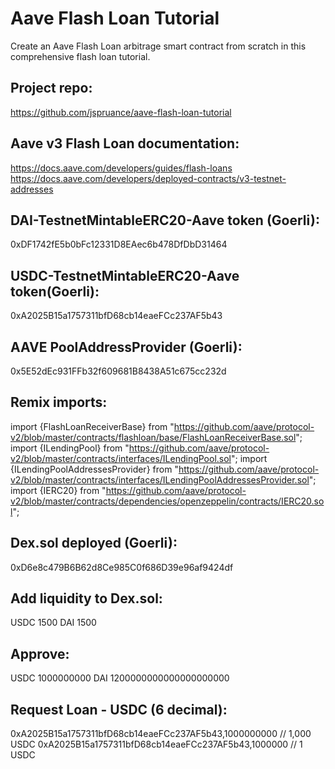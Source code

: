 # Aave Flash Loan Tutorial
Create an Aave Flash Loan arbitrage smart contract from scratch in this comprehensive flash loan tutorial.

## Project repo:
https://github.com/jspruance/aave-flash-loan-tutorial

## Aave v3 Flash Loan documentation:
https://docs.aave.com/developers/guides/flash-loans
https://docs.aave.com/developers/deployed-contracts/v3-testnet-addresses

## DAI-TestnetMintableERC20-Aave token (Goerli):
0xDF1742fE5b0bFc12331D8EAec6b478DfDbD31464

## USDC-TestnetMintableERC20-Aave token(Goerli):
0xA2025B15a1757311bfD68cb14eaeFCc237AF5b43

## AAVE PoolAddressProvider (Goerli):
0x5E52dEc931FFb32f609681B8438A51c675cc232d

## Remix imports:
import {FlashLoanReceiverBase} from "https://github.com/aave/protocol-v2/blob/master/contracts/flashloan/base/FlashLoanReceiverBase.sol";
import {ILendingPool} from "https://github.com/aave/protocol-v2/blob/master/contracts/interfaces/ILendingPool.sol";
import {ILendingPoolAddressesProvider} from "https://github.com/aave/protocol-v2/blob/master/contracts/interfaces/ILendingPoolAddressesProvider.sol";
import {IERC20} from "https://github.com/aave/protocol-v2/blob/master/contracts/dependencies/openzeppelin/contracts/IERC20.sol";

## Dex.sol deployed (Goerli): 
0xD6e8c479B6B62d8Ce985C0f686D39e96af9424df

## Add liquidity to Dex.sol:
USDC 1500
DAI  1500

## Approve:
USDC 1000000000
DAI  1200000000000000000000

## Request Loan - USDC (6 decimal):
0xA2025B15a1757311bfD68cb14eaeFCc237AF5b43,1000000000 // 1,000 USDC
0xA2025B15a1757311bfD68cb14eaeFCc237AF5b43,1000000   // 1 USDC
